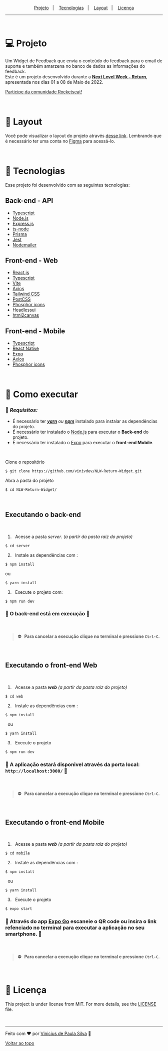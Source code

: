 <p align="center">
  <a href="#-projeto">Projeto</a>&nbsp;&nbsp;&nbsp;|&nbsp;&nbsp;&nbsp;
  <a href="#-tecnologias">Tecnologias</a>&nbsp;&nbsp;&nbsp;|&nbsp;&nbsp;&nbsp;
  <a href="#-layout">Layout</a>&nbsp;&nbsp;&nbsp;|&nbsp;&nbsp;&nbsp;
  <a href="#-licença">Licença</a>
</p>

---

<br>

# 💻 Projeto
Um Widget de Feedback que envia o conteúdo do feedback para o email de suporte e também amarzena no banco de dados as informações do feedback. <br>
Este é um projeto desenvolvido durante a **[Next Level Week - Return](https://nextlevelweek.com/)**, apresentada nos dias 01 a 08 de Maio de 2022.

[Participe da comunidade Rocketseat!](https://discordapp.com/invite/gCRAFhc)

<br> 

# 🔖 Layout

Você pode visualizar o layout do projeto através [desse link](https://www.figma.com/community/file/1102912516166573468/Feedback-Widget). Lembrando que é necessário ter uma conta no [Figma](http://figma.com/) para acessá-lo.

<br>

# 🧪 Tecnologias

Esse projeto foi desenvolvido com as seguintes tecnologias:

## Back-end - API


- [Typescript](https://www.typescriptlang.org/)
- [Node.js](https://nodejs.org/en/)
- [Express.js](https://expressjs.com/)
- [ts-node](https://typestrong.org/ts-node/)
- [Prisma](https://www.prisma.io/)
- [Jest](https://jestjs.io/)
- [Nodemailer](https://nodemailer.com/about/)

## Front-end - Web
- [React.js](https://reactjs.org/)
- [Typescript](https://www.typescriptlang.org/)
- [Vite](https://vitejs.dev/)
- [Axios](https://axios-http.com/)
- [Tailwind CSS](https://tailwindcss.com/)
- [PostCSS](https://postcss.org/)
- [Phosphor icons](https://phosphoricons.com/)
- [Headlessui](https://headlessui.dev/)
- [html2canvas](https://html2canvas.hertzen.com/)

## Front-end - Mobile 
- [Typescript](https://www.typescriptlang.org/)
- [React Native](https://reactnative.dev/)
- [Expo](https://expo.dev/)
- [Axios](https://axios-http.com/)
- [Phosphor icons](https://phosphoricons.com/)

<br>


# 🚀 Como executar

  ###  🛑 **_Requisitos:_**

 * É necessário ter [**_yarn_**](https://yarnpkg.com/) *ou* [**_npm_**](https://www.npmjs.com/) instalado para instalar as dependências do projeto.
 * É necessário ter instalado o [Node.js](https://nodejs.org/en/) para executar o **Back-end** do projeto.
 * É necessário ter instalado o [Expo](https://expo.dev/) para executar o **front-end Mobile**.

<br>

Clone o repositório

```
$ git clone https://github.com/vinivdev/NLW-Return-Widget.git
```

Abra a pasta do projeto

```
$ cd NLW-Return-Widget/
```

<br>

## Executando o **back-end**

<br>

1. &nbsp; Acesse a pasta *_server_*. _(a partir da pasta raiz do projeto)_
```
$ cd server
```
2. &nbsp; Instale as dependências com :
```
$ npm install
```
ou
```
$ yarn install
```
3. &nbsp; Execute o projeto com:
```
$ npm run dev
```
### 🏁 O back-end está em execução 🏁

<br>

> #### ⛔ &nbsp; Para cancelar a execução clique no terminal e pressione ```Ctrl-C```.

<br>

## Executando o **front-end Web**

<br>

1. &nbsp; Acesse a pasta **_web_** _(a partir da pasta raiz do projeto)_
```
$ cd web
```
2. &nbsp; Instale as dependências com :
```
$ npm install
```
&nbsp; ou
```
$ yarn install
```
3. &nbsp; Execute o projeto
```
$ npm run dev
```
### 🏁 A aplicação estará disponivel através da porta local: **`http://localhost:3000/`** 🏁

<br>

> #### ⛔ &nbsp; Para cancelar a execução clique no terminal e pressione ```Ctrl-C```.

<br>

## Executando o **front-end Mobile**

 <br> 

1. &nbsp; Acesse a pasta **_web_** _(a partir da pasta raiz do projeto)_
```
$ cd mobile
```
2. &nbsp; Instale as dependências com :
```
$ npm install
```
&nbsp; ou
```
$ yarn install
```
3. &nbsp; Execute o projeto
```
$ expo start
```
### 🏁 Através do app [Expo Go](https://expo.dev/client) escaneie o QR code ou insira o link refenciado no terminal para executar a aplicação no seu smartphone. 🏁

<br>

> #### ⛔ &nbsp; Para cancelar a execução clique no terminal e pressione ```Ctrl-C```.

<br>

# 📜 Licença 

This project is under license from MIT. For more details, see the [LICENSE](LICENSE.md) file.

<br> 

---

Feito com ❤️ por <a href="https://github.com/vinivdev">Vinicius de Paula Silva</a> :wave: 

<a href="#top">Voltar ao topo</a>
